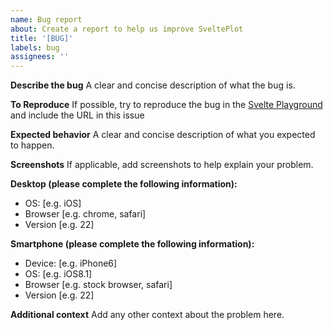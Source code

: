 ```yaml
---
name: Bug report
about: Create a report to help us improve SveltePlot
title: '[BUG]'
labels: bug
assignees: ''
---
```


**Describe the bug**
A clear and concise description of what the bug is.

**To Reproduce**
If possible, try to reproduce the bug in the [Svelte Playground](https://svelte.dev/playground/5b5a1383b5124896bd5fa1c6b7a2ada6?version=5) and include the URL in this issue

**Expected behavior**
A clear and concise description of what you expected to happen.

**Screenshots**
If applicable, add screenshots to help explain your problem.

**Desktop (please complete the following information):**

- OS: [e.g. iOS]
- Browser [e.g. chrome, safari]
- Version [e.g. 22]

**Smartphone (please complete the following information):**

- Device: [e.g. iPhone6]
- OS: [e.g. iOS8.1]
- Browser [e.g. stock browser, safari]
- Version [e.g. 22]

**Additional context**
Add any other context about the problem here.
